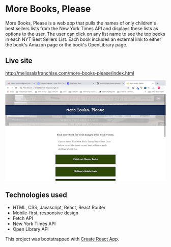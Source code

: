 # More Books, Please
More Books, Please is a web app that pulls the names of only children's best sellers lists from the New York Times API and displays these lists
as options to the user. The user can click on any list name to see the top books in each NYT Best Sellers List. Each book includes an external link to either the book's Amazon page or the book's OpenLibrary page. 

## Live site
http://melissalafranchise.com/more-books-please/index.html

[![More Books, Please screen shot](more-books-please.png)](http://melissalafranchise.com/more-books-please/index.html)

## Technologies used
- HTML, CSS, Javascript, React, React Router
- Mobile-first, responsive design
- Fetch API
- New York Times API
- Open Library API

This project was bootstrapped with [Create React App](https://github.com/facebook/create-react-app).

